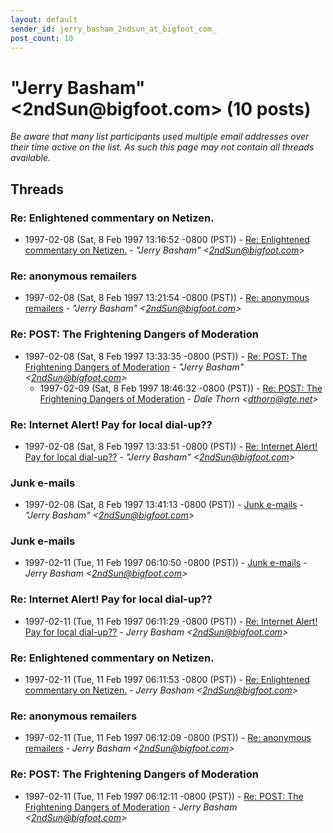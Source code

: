 ```yaml
---
layout: default
sender_id: jerry_basham_2ndsun_at_bigfoot_com_
post_count: 10
---
```


# "Jerry Basham" <2ndSun<span>@</span>bigfoot.com> (10 posts)

_Be aware that many list participants used multiple email addresses over their time active on the list. As such this page may not contain all threads available._

## Threads

### Re: Enlightened commentary on Netizen.
+ 1997-02-08 (Sat, 8 Feb 1997 13:16:52 -0800 (PST)) - [Re: Enlightened commentary on Netizen.](/archive/1997/02/864e4c2e8c3f74de99e87101bb84b521ace7f05c035caa23bab3427a20105e4a) - _"Jerry Basham" \<2ndSun@bigfoot.com\>_

### Re: anonymous remailers
+ 1997-02-08 (Sat, 8 Feb 1997 13:21:54 -0800 (PST)) - [Re: anonymous remailers](/archive/1997/02/4fe63c14366c23e4e271025d6302bcbeb1e3288893028ac03addc693c8e5c45f) - _"Jerry Basham" \<2ndSun@bigfoot.com\>_

### Re: POST: The Frightening Dangers of Moderation
+ 1997-02-08 (Sat, 8 Feb 1997 13:33:35 -0800 (PST)) - [Re: POST: The Frightening Dangers of Moderation](/archive/1997/02/529368773f151aaf6c19eee4458f3ef39b887d5010380ca65a6aa5b7774cde5b) - _"Jerry Basham" \<2ndSun@bigfoot.com\>_
  + 1997-02-09 (Sat, 8 Feb 1997 18:46:32 -0800 (PST)) - [Re: POST: The Frightening Dangers of Moderation](/archive/1997/02/112c1a309a3bdd97e0e5595af968fd97d63a4173945318d318bc95ee13c9d146) - _Dale Thorn \<dthorn@gte.net\>_

### Re: Internet Alert! Pay for local dial-up??
+ 1997-02-08 (Sat, 8 Feb 1997 13:33:51 -0800 (PST)) - [Re: Internet Alert! Pay for local dial-up??](/archive/1997/02/baa6ffd5427c132c2974a2b511b9d9c9f53452f6423ba99c1cde0507efc99f77) - _"Jerry Basham" \<2ndSun@bigfoot.com\>_

### Junk e-mails
+ 1997-02-08 (Sat, 8 Feb 1997 13:41:13 -0800 (PST)) - [Junk e-mails](/archive/1997/02/1cc6b3993cec76853acb367de546039f259fc5f068631af2c01b11c83aa4de87) - _"Jerry Basham" \<2ndSun@bigfoot.com\>_

### Junk e-mails
+ 1997-02-11 (Tue, 11 Feb 1997 06:10:50 -0800 (PST)) - [Junk e-mails](/archive/1997/02/50b5c1591de4a8006fb39def373fef0563c393357b23cb3398ba79b94a91d763) - _Jerry Basham \<2ndSun@bigfoot.com\>_

### Re: Internet Alert! Pay for local dial-up??
+ 1997-02-11 (Tue, 11 Feb 1997 06:11:29 -0800 (PST)) - [Re: Internet Alert! Pay for local dial-up??](/archive/1997/02/899089802cbc14411b9795e61127a7dad433786de24f5691108ed51f6e572f54) - _Jerry Basham \<2ndSun@bigfoot.com\>_

### Re: Enlightened commentary on Netizen.
+ 1997-02-11 (Tue, 11 Feb 1997 06:11:53 -0800 (PST)) - [Re: Enlightened commentary on Netizen.](/archive/1997/02/8c784d5a9d2ec874ef27e0cb55ece54135e111b80e43dad38e8beb119524387f) - _Jerry Basham \<2ndSun@bigfoot.com\>_

### Re: anonymous remailers
+ 1997-02-11 (Tue, 11 Feb 1997 06:12:09 -0800 (PST)) - [Re: anonymous remailers](/archive/1997/02/adec5dcb6f3f8f2323d92feed7d926048d5d6c0bf416da8f4426edeb4c3b2c6d) - _Jerry Basham \<2ndSun@bigfoot.com\>_

### Re: POST: The Frightening Dangers of Moderation
+ 1997-02-11 (Tue, 11 Feb 1997 06:12:11 -0800 (PST)) - [Re: POST: The Frightening Dangers of Moderation](/archive/1997/02/b7560240e3620c6c7063476772e543700f64c4ab2a7bae6f181a400335722ab2) - _Jerry Basham \<2ndSun@bigfoot.com\>_

